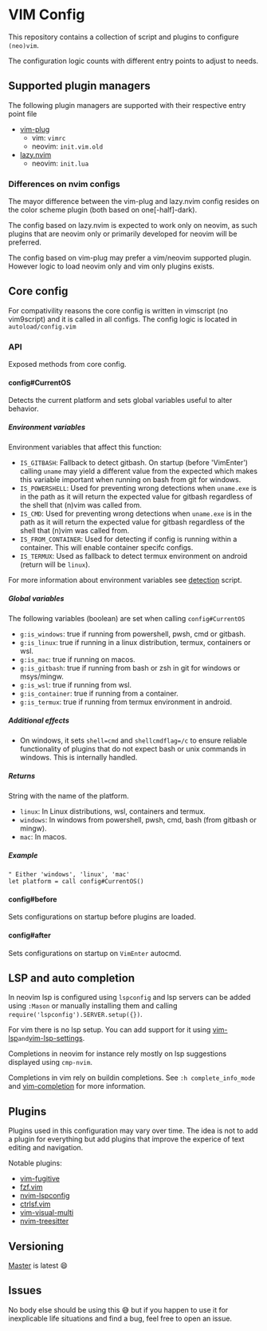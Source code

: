 VIM Config
==========

This repository contains a collection of script and plugins to configure `(neo)vim`.

The configuration logic counts with different entry points to adjust to needs.

## Supported plugin managers

The following plugin managers are supported with their respective entry point file

- [vim-plug](https://github.com/junegunn/vim-plug)
  - vim: `vimrc`
  - neovim: `init.vim.old`
- [lazy.nvim](https://github.com/folke/lazy.nvim)
  - neovim: `init.lua`

### Differences on nvim configs

The mayor difference between the vim-plug and lazy.nvim config resides on the color scheme plugin (both based on one[-half]-dark).

The config based on lazy.nvim is expected to work only on neovim, as such plugins that are neovim only or primarily developed for neovim will be preferred.

The config based on vim-plug may prefer a vim/neovim supported plugin. However logic to load neovim only and vim only plugins exists.

## Core config

For compativility reasons the core config is written in vimscript (no vim9script) and it is called in all configs. The config logic is located in `autoload/config.vim`

### API

Exposed methods from core config.

#### config#CurrentOS

Detects the current platform and sets global variables useful to alter behavior.

##### Environment variables

Environment variables that affect this function:

- `IS_GITBASH`: Fallback to detect gitbash. On startup (before 'VimEnter') calling `uname` may yield a different value from the expected which makes this variable important when running on bash from git for windows.
- `IS_POWERSHELL`: Used for preventing wrong detections when `uname.exe` is in the path as it will return the expected value for gitbash regardless of the shell that (n)vim was called from.
- `IS_CMD`: Used for preventing wrong detections when `uname.exe` is in the path as it will return the expected value for gitbash regardless of the shell that (n)vim was called from.
- `IS_FROM_CONTAINER`: Used for detecting if config is running within a container. This will enable container specifc configs.
- `IS_TERMUX`: Used as fallback to detect termux environment on android (return will be `linux`).

For more information about environment variables see [detection](https://github.com/DanSM-5/user-scripts/blob/master/bin/detection) script.

##### Global variables

The following variables (boolean) are set when calling `config#CurrentOS`

- `g:is_windows`: true if running from powershell, pwsh, cmd or gitbash.
- `g:is_linux`: true if running in a linux distribution, termux, containers or wsl.
- `g:is_mac`: true if running on macos.
- `g:is_gitbash`: true if running from bash or zsh in git for windows or msys/mingw.
- `g:is_wsl`: true if running from wsl.
- `g:is_container`: true if running from a container.
- `g:is_termux`: true if running from termux environment in android.

##### Additional effects

- On windows, it sets `shell=cmd` and `shellcmdflag=/c` to ensure reliable functionality of plugins that do not expect bash or unix commands in windows. This is internally handled.

##### Returns

String with the name of the platform.

- `linux`: In Linux distributions, wsl, containers and termux.
- `windows`: In windows from powershell, pwsh, cmd, bash (from gitbash or mingw).
- `mac`: In macos.

##### Example

```vim
" Either 'windows', 'linux', 'mac'
let platform = call config#CurrentOS()
```

#### config#before

Sets configurations on startup before plugins are loaded.

#### config#after

Sets configurations on startup on `VimEnter` autocmd.

## LSP and auto completion

In neovim lsp is configured using `lspconfig` and lsp servers can be added using `:Mason` or manually installing them and calling `require('lspconfig').SERVER.setup({})`.

For vim there is no lsp setup. You can add support for it using [vim-lsp](https://github.com/prabirshrestha/vim-lsp)` and `[vim-lsp-settings](https://github.com/mattn/vim-lsp-settings).

Completions in neovim for instance rely mostly on lsp suggestions displayed using `cmp-nvim`.

Completions in vim rely on buildin completions. See `:h complete_info_mode` and [vim-completion](https://georgebrock.github.io/talks/vim-completion) for more information.

## Plugins

Plugins used in this configuration may vary over time. The idea is not to add a plugin for everything but add plugins that improve the experice of text editing and navigation.

Notable plugins:

- [vim-fugitive](https://github.com/tpope/vim-fugitive)
- [fzf.vim](https://github.com/junegunn/fzf.vim)
- [nvim-lspconfig](https://github.com/neovim/nvim-lspconfig)
- [ctrlsf.vim](https://github.com/dyng/ctrlsf.vim)
- [vim-visual-multi](https://github.com/mg979/vim-visual-multi)
- [nvim-treesitter](https://github.com/nvim-treesitter/nvim-treesitter)

## Versioning

[Master](https://github.com/DanSM-5/vim-config/tree/master) is latest 😄

## Issues

No body else should be using this 😅 but if you happen to use it for inexplicable life situations and find a bug, feel free to open an issue.

